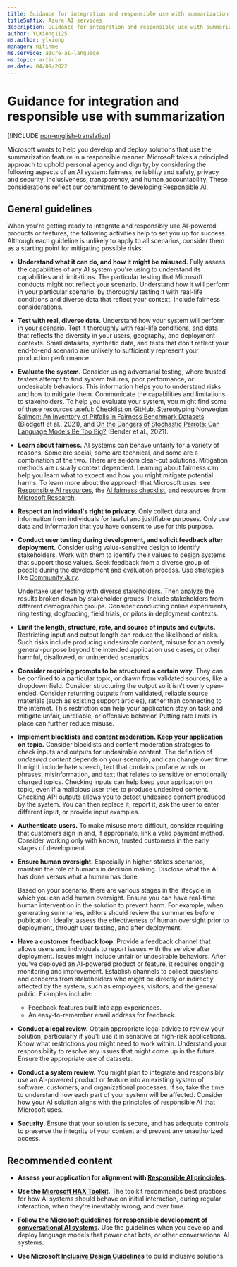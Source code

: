 ```yaml
---
title: Guidance for integration and responsible use with summarization
titleSuffix: Azure AI services
description: Guidance for integration and responsible use with summarization 
author: YLXiong1125
ms.author: ylxiong
manager: nitinme
ms.service: azure-ai-language
ms.topic: article
ms.date: 04/09/2022
---
```


# Guidance for integration and responsible use with summarization

[!INCLUDE [non-english-translation](../includes/non-english-translation.md)]

Microsoft wants to help you develop and deploy solutions that use the summarization feature in a responsible manner. Microsoft takes a principled approach to uphold personal agency and dignity, by considering the following aspects of an AI system: fairness, reliability and safety, privacy and security, inclusiveness, transparency, and human accountability. These considerations reflect our [commitment to developing Responsible AI](https://www.microsoft.com/ai/responsible-ai?activetab=pivot1%3aprimaryr6).

## General guidelines

When you're getting ready to integrate and responsibly use AI-powered products or features, the following activities help to set you up for success. Although each guideline is unlikely to apply to all scenarios, consider them as a starting point for mitigating possible risks:

* **Understand what it can do, and how it might be misused.** Fully assess the capabilities of any AI system you're using to understand its capabilities and limitations. The particular testing that Microsoft conducts might not reflect your scenario. Understand how it will perform in your particular scenario, by thoroughly testing it with real-life conditions and diverse data that reflect your context. Include fairness considerations.

* **Test with real, diverse data.** Understand how your system will perform in your scenario. Test it thoroughly with real-life conditions, and data that reflects the diversity in your users, geography, and deployment contexts. Small datasets, synthetic data, and tests that don't reflect your end-to-end scenario are unlikely to sufficiently represent your production performance.

* **Evaluate the system.** Consider using adversarial testing, where trusted testers attempt to find system failures, poor performance, or undesirable behaviors. This information helps you to understand risks and how to mitigate them. Communicate the capabilities and limitations to stakeholders. To help you evaluate your system, you might find some of these resources useful: [Checklist on GitHub](https://github.com/marcotcr/checklist), [Stereotyping Norwegian Salmon: An Inventory of Pitfalls in Fairness Benchmark Datasets](https://www.microsoft.com/research/uploads/prod/2021/06/The_Salmon_paper.pdf) (Blodgett et al., 2021), and [On the Dangers of Stochastic Parrots: Can Language Models Be Too Big?](https://dl.acm.org/doi/10.1145/3442188.3445922) (Bender et al., 2021).

* **Learn about fairness.** AI systems can behave unfairly for a variety of reasons. Some are social, some are technical, and some are a combination of the two. There are seldom clear-cut solutions. Mitigation methods are usually context dependent. Learning about fairness can help you learn what to expect and how you might mitigate potential harms. To learn more about the approach that Microsoft uses, see [Responsible AI resources](https://www.microsoft.com/ai/responsible-ai-resources?activetab=pivot1%3aprimaryr4), the [AI fairness checklist](https://www.microsoft.com/research/publication/co-designing-checklists-to-understand-organizational-challenges-and-opportunities-around-fairness-in-ai/), and resources from [Microsoft Research](https://www.microsoft.com/research/theme/fate/#!publications).

* **Respect an individual's right to privacy.** Only collect data and information from individuals for lawful and justifiable purposes. Only use data and information that you have consent to use for this purpose.

* **Conduct user testing during development, and solicit feedback after deployment.** Consider using value-sensitive design to identify stakeholders. Work with them to identify their values to design systems that support those values. Seek feedback from a diverse group of people during the development and evaluation process. Use strategies like [Community Jury](/azure/architecture/guide/responsible-innovation/community-jury/).
  
  Undertake user testing with diverse stakeholders. Then analyze the results broken down by stakeholder groups. Include stakeholders from different demographic groups. Consider conducting online experiments, ring testing, dogfooding, field trials, or pilots in deployment contexts.

* **Limit the length, structure, rate, and source of inputs and outputs.** Restricting input and output length can reduce the likelihood of risks. Such risks include producing undesirable content, misuse for an overly general-purpose beyond the intended application use cases, or other harmful, disallowed, or unintended scenarios.

* **Consider requiring prompts to be structured a certain way.** They can be confined to a particular topic, or drawn from validated sources, like a dropdown field. Consider structuring the output so it isn't overly open-ended. Consider returning outputs from validated, reliable source materials (such as existing support articles), rather than connecting to the internet. This restriction can help your application stay on task and mitigate unfair, unreliable, or offensive behavior. Putting rate limits in place can further reduce misuse.

* **Implement blocklists and content moderation. Keep your application on topic.** Consider blocklists and content moderation strategies to check inputs and outputs for undesirable content. The definition of *undesired content* depends on your scenario, and can change over time. It might include hate speech, text that contains profane words or phrases, misinformation, and text that relates to sensitive or emotionally charged topics. Checking inputs can help keep your application on topic, even if a malicious user tries to produce undesired content. Checking API outputs allows you to detect undesired content produced by the system. You can then replace it, report it, ask the user to enter different input, or provide input examples.

* **Authenticate users.** To make misuse more difficult, consider requiring that customers sign in and, if appropriate, link a valid payment method. Consider working only with known, trusted customers in the early stages of development.

* **Ensure human oversight.** Especially in higher-stakes scenarios, maintain the role of humans in decision making. Disclose what the AI has done versus what a human has done.

  Based on your scenario, there are various stages in the lifecycle in which you can add human oversight. Ensure you can have real-time human intervention in the solution to prevent harm. For example, when generating summaries, editors should review the summaries before publication. Ideally, assess the effectiveness of human oversight prior to deployment, through user testing, and after deployment.

* **Have a customer feedback loop.** Provide a feedback channel that allows users and individuals to report issues with the service after deployment. Issues might include unfair or undesirable behaviors. After you've deployed an AI-powered product or feature, it requires ongoing monitoring and improvement. Establish channels to collect questions and concerns from stakeholders who might be directly or indirectly affected by the system, such as employees, visitors, and the general public. Examples include:
    - Feedback features built into app experiences.
    - An easy-to-remember email address for feedback.

* **Conduct a legal review.** Obtain appropriate legal advice to review your solution, particularly if you'll use it in sensitive or high-risk applications. Know what restrictions you might need to work within. Understand your responsibility to resolve any issues that might come up in the future. Ensure the appropriate use of datasets.

* **Conduct a system review.** You might plan to integrate and responsibly use an AI-powered product or feature into an existing system of software, customers, and organizational processes. If so, take the time to understand how each part of your system will be affected. Consider how your AI solution aligns with the principles of responsible AI that Microsoft uses.

* **Security.** Ensure that your solution is secure, and has adequate controls to preserve the integrity of your content and prevent any unauthorized access.

## Recommended content

* **Assess your application for alignment with [Responsible AI principles](https://www.microsoft.com/ai/responsible-ai-resources).**

* **Use the [Microsoft HAX Toolkit](https://www.microsoft.com/en-us/haxtoolkit/).** The toolkit recommends best practices for how AI systems should behave on initial interaction, during regular interaction, when they're inevitably wrong, and over time.

* **Follow the [Microsoft guidelines for responsible development of conversational AI systems](https://www.microsoft.com/research/publication/responsible-bots/).** Use the guidelines when you develop and deploy language models that power chat bots, or other conversational AI systems.

* **Use Microsoft [Inclusive Design Guidelines](https://www.microsoft.com/design/inclusive/)** to build inclusive solutions.
